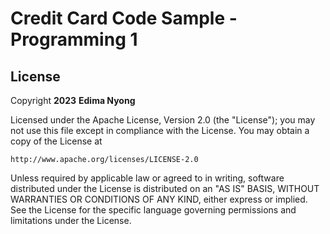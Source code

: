 <!-- (This is a comment) INSTRUCTIONS: Go through this page and fill out any **bolded** entries with their correct values.-->

# Credit Card Code Sample - Programming 1



## License

Copyright **2023** **Edima Nyong**

Licensed under the Apache License, Version 2.0 (the "License");
you may not use this file except in compliance with the License.
You may obtain a copy of the License at

    http://www.apache.org/licenses/LICENSE-2.0

Unless required by applicable law or agreed to in writing, software
distributed under the License is distributed on an "AS IS" BASIS,
WITHOUT WARRANTIES OR CONDITIONS OF ANY KIND, either express or implied.
See the License for the specific language governing permissions and
limitations under the License.
